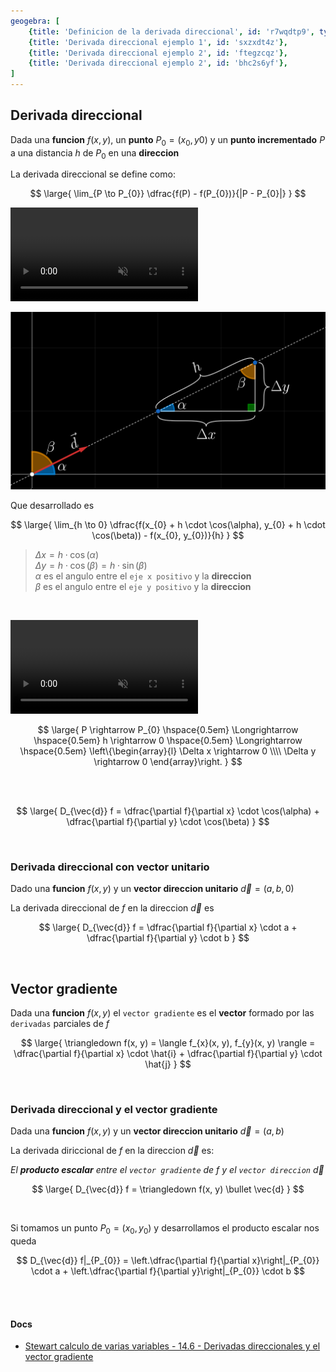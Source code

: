 ```yaml
---
geogebra: [
    {title: 'Definicion de la derivada direccional', id: 'r7wqdtp9', type: 'classic'}
    {title: 'Derivada direccional ejemplo 1', id: 'sxzxdt4z'},
    {title: 'Derivada direccional ejemplo 2', id: 'ftegzcqz'},
    {title: 'Derivada direccional ejemplo 2', id: 'bhc2s6yf'},
]
---
```


## Derivada direccional

Dada una **funcion** $f(x, y)$, un **punto** $P_{0} = (x_{0}, y{0})$ y un **punto incrementado** $P$ a una distancia $h$ de $P_{0}$ en una **direccion**

La derivada direccional se define como:

$$
\large{
    \lim_{P \to P_{0}} \dfrac{f(P) - f(P_{0})}{|P - P_{0}|} 
}
$$

<video src="./derivada-direccional-2.mp4" controls muted autoplay loop></video>

![alt](./derivada-direccional-en-el-plano.lnkspace.svg)

Que desarrollado es

$$
\large{
    \lim_{h \to 0} \dfrac{f(x_{0} + h \cdot \cos(\alpha), y_{0} + h \cdot \cos(\beta)) - f(x_{0}, y_{0})}{h} 
}
$$

> $\Delta x = h \cdot \cos(\alpha)$
> <br>
> $\Delta y = h \cdot \cos(\beta) = h \cdot \sin(\beta)$
> <br>
> $\alpha$ es el angulo entre el `eje x positivo` y la **direccion**
> <br>
> $\beta$ es el angulo entre el `eje y positivo` y la **direccion**

<br>

<video src="./derivada-direccional-1.mp4" controls muted autoplay loop></video>

$$
\large{
    P \rightarrow P_{0}
    \hspace{0.5em} \Longrightarrow \hspace{0.5em}
    h \rightarrow 0 
    \hspace{0.5em} \Longrightarrow \hspace{0.5em} 
    \left\{\begin{array}{l}
        \Delta x \rightarrow 0
        \\\\
        \Delta y \rightarrow 0
    \end{array}\right.
}
$$

<br><br>



$$
\large{
    D_{\vec{d}} f = \dfrac{\partial f}{\partial x} \cdot \cos(\alpha) + \dfrac{\partial f}{\partial y} \cdot \cos(\beta)
}
$$


<br>

### Derivada direccional con vector unitario

Dado una **funcion** $f(x, y)$ y un **vector direccion unitario** $\vec{d} = (a, b, 0)$

La derivada direccional de $f$ en la direccion $\vec{d}$ es

$$
\large{
    D_{\vec{d}} f = \dfrac{\partial f}{\partial x} \cdot a + \dfrac{\partial f}{\partial y} \cdot b
}
$$



<br>

## Vector gradiente

Dada una **funcion** $f(x, y)$ el `vector gradiente` es el **vector** formado por las `derivadas` parciales de $f$

$$
\large{
    \triangledown f(x, y) = \langle f_{x}(x, y), f_{y}(x, y) \rangle = \dfrac{\partial f}{\partial x} \cdot \hat{i} + \dfrac{\partial f}{\partial y} \cdot \hat{j}
}
$$

<br>

### Derivada direccional y el vector gradiente

Dada una **funcion** $f(x, y)$ y un **vector direccion unitario** $\vec{d} = (a, b)$

La derivada diriccional de $f$ en la direccion $\vec{d}$ es: 

*El **producto escalar** entre el `vector gradiente` de $f$ y el `vector direccion` $\vec{d}$*

$$
\large{
    D_{\vec{d}} f = \triangledown f(x, y) \bullet \vec{d}
}
$$

<br>

Si tomamos un punto $P_{0} = (x_{0}, y_{0})$ y  desarrollamos el producto escalar nos queda

$$
D_{\vec{d}} f|_{P_{0}} = \left.\dfrac{\partial f}{\partial x}\right|_{P_{0}} \cdot a + \left.\dfrac{\partial f}{\partial y}\right|_{P_{0}} \cdot b
$$


<br><br>

#### Docs

- [Stewart calculo de varias variables - 14.6 - Derivadas direccionales y el vector gradiente](https://intranetua.uantof.cl/estudiomat/calculo3/stewart.pdf#page=330)